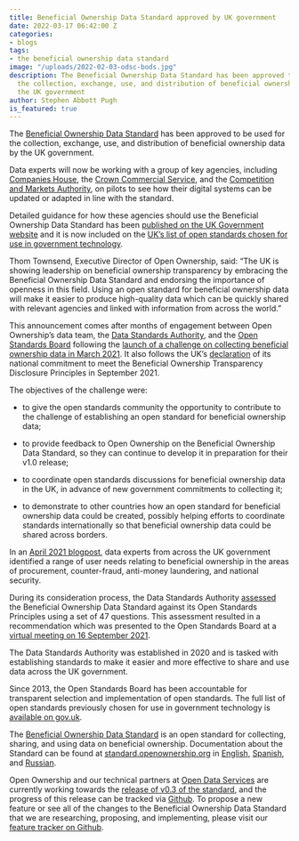 ```yaml
---
title: Beneficial Ownership Data Standard approved by UK government
date: 2022-03-17 06:42:00 Z
categories:
- blogs
tags:
- the beneficial ownership data standard
image: "/uploads/2022-02-03-odsc-bods.jpg"
description: The Beneficial Ownership Data Standard has been approved to be used for
  the collection, exchange, use, and distribution of beneficial ownership data by
  the UK government
author: Stephen Abbott Pugh
is_featured: true
---
```


The [Beneficial Ownership Data Standard](https://standard.openownership.org/) has been approved to be used for the collection, exchange, use, and distribution of beneficial ownership data by the UK government.

Data experts will now be working with a group of key agencies, including [Companies House](https://www.gov.uk/government/organisations/companies-house), the [Crown Commercial Service](https://www.crowncommercial.gov.uk/), and the [Competition and Markets Authority](https://www.gov.uk/government/organisations/competition-and-markets-authority), on pilots to see how their digital systems can be updated or adapted in line with the standard.

Detailed guidance for how these agencies should use the Beneficial Ownership Data Standard has been [published on the UK Government website](https://www.gov.uk/government/publications/open-standards-for-government/collect-use-and-exchange-beneficial-ownership-information) and it is now included on the [UK’s list of open standards chosen for use in government technology](https://www.gov.uk/government/publications/open-standards-for-government).

Thom Townsend, Executive Director of Open Ownership, said: “The UK is showing leadership on beneficial ownership transparency by embracing the Beneficial Ownership Data Standard and endorsing the importance of openness in this field. Using an open standard for beneficial ownership data will make it easier to produce high-quality data which can be quickly shared with relevant agencies and linked with information from across the world.”

This announcement comes after months of engagement between Open Ownership’s data team, the [Data Standards Authority](https://www.gov.uk/government/groups/data-standards-authority), and the [Open Standards Board](https://www.gov.uk/government/groups/open-standards-board) following the [launch of a challenge on collecting beneficial ownership data in March 2021](https://github.com/co-cddo/open-standards/issues/76). It also follows the UK’s [declaration](https://www.gov.uk/government/publications/beneficial-ownership-disclosure-principles/declaration-of-national-commitment-to-meet-the-beneficial-ownership-transparency-disclosure-principles-accessible-version) of its national commitment to meet the Beneficial Ownership Transparency Disclosure Principles in September 2021.

The objectives of the challenge were:

* to give the open standards community the opportunity to contribute to the challenge of establishing an open standard for beneficial ownership data;


* to provide feedback to Open Ownership on the Beneficial Ownership Data Standard, so they can continue to develop it in preparation for their v1.0 release;


* to coordinate open standards discussions for beneficial ownership data in the UK, in advance of new government commitments to collecting it;


* to demonstrate to other countries how an open standard for beneficial ownership data could be created, possibly helping efforts to coordinate standards internationally so that beneficial ownership data could be shared across borders.

In an [April 2021 blogpost](https://dataingovernment.blog.gov.uk/2021/04/08/who-really-benefits-from-uk-business-ownership/), data experts from across the UK government identified a range of user needs relating to beneficial ownership in the areas of procurement, counter-fraud, anti-money laundering, and national security.

During its consideration process, the Data Standards Authority [assessed](https://docs.google.com/document/d/1PgQJVCL4qaCDh0dYAtD1sHltnskcPxV0n_y5npmeBPU/edit?usp=sharing) the Beneficial Ownership Data Standard against its Open Standards Principles using a set of 47 questions. This assessment resulted in a recommendation which was presented to the Open Standards Board at a [virtual meeting on 16 September 2021](https://assets.publishing.service.gov.uk/government/uploads/system/uploads/attachment_data/file/1030759/Open_Standards_Board_Meeting_-_16_September_2021__1_.odt).

The Data Standards Authority was established in 2020 and is tasked with establishing standards to make it easier and more effective to share and use data across the UK government.

Since 2013, the Open Standards Board has been accountable for transparent selection and implementation of open standards. The full list of open standards previously chosen for use in government technology is [available on gov.uk](https://www.gov.uk/government/publications/open-standards-for-government).

The [Beneficial Ownership Data Standard](https://standard.openownership.org/) is an open standard for collecting, sharing, and using data on beneficial ownership. Documentation about the Standard can be found at [standard.openownership.org](https://standard.openownership.org/) in [English](https://standard.openownership.org/en/0.2.0/), [Spanish](https://standard.openownership.org/es/0.2.0/), and [Russian](https://standard.openownership.org/ru/0.2.0/).

Open Ownership and our technical partners at [Open Data Services](https://opendataservices.coop/) are currently working towards the [release of v0.3 of the standard](https://github.com/orgs/openownership/projects/3), and the progress of this release can be tracked via [Github](https://github.com/orgs/openownership/projects/3). To propose a new feature or see all of the changes to the Beneficial Ownership Data Standard that we are researching, proposing, and implementing, please visit our [feature tracker on Github](https://github.com/openownership/data-standard/projects/4).